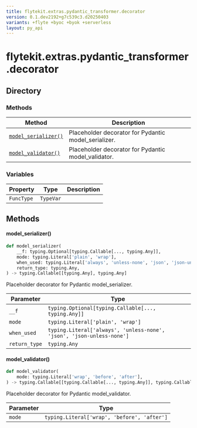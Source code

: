 ```yaml
---
title: flytekit.extras.pydantic_transformer.decorator
version: 0.1.dev2192+g7c539c3.d20250403
variants: +flyte +byoc +byok +serverless
layout: py_api
---
```


# flytekit.extras.pydantic_transformer.decorator

## Directory

### Methods

| Method | Description |
|-|-|
| [`model_serializer()`](#model_serializer) | Placeholder decorator for Pydantic model_serializer. |
| [`model_validator()`](#model_validator) | Placeholder decorator for Pydantic model_validator. |


### Variables

| Property | Type | Description |
|-|-|-|
| `FuncType` | `TypeVar` |  |

## Methods

#### model_serializer()

```python
def model_serializer(
    __f: typing.Optional[typing.Callable[..., typing.Any]],
    mode: typing.Literal['plain', 'wrap'],
    when_used: typing.Literal['always', 'unless-none', 'json', 'json-unless-none'],
    return_type: typing.Any,
) -> typing.Callable[[typing.Any], typing.Any]
```
Placeholder decorator for Pydantic model_serializer.


| Parameter | Type |
|-|-|
| `__f` | `typing.Optional[typing.Callable[..., typing.Any]]` |
| `mode` | `typing.Literal['plain', 'wrap']` |
| `when_used` | `typing.Literal['always', 'unless-none', 'json', 'json-unless-none']` |
| `return_type` | `typing.Any` |

#### model_validator()

```python
def model_validator(
    mode: typing.Literal['wrap', 'before', 'after'],
) -> typing.Callable[[typing.Callable[..., typing.Any]], typing.Callable[..., typing.Any]]
```
Placeholder decorator for Pydantic model_validator.


| Parameter | Type |
|-|-|
| `mode` | `typing.Literal['wrap', 'before', 'after']` |

